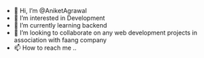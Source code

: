 - 👋 Hi, I’m @AniketAgrawal
- 👀 I’m interested in Development
- 🌱 I’m currently learning backend
- 💞️ I’m looking to collaborate on any web development projects in association with faang company
- 📫 How to reach me ..  

<!---
AniketAgra/AniketAgra is a ✨ special ✨ repository because its `README.md` (this file) appears on your GitHub profile.
You can click the Preview link to take a look at your changes.
--->
